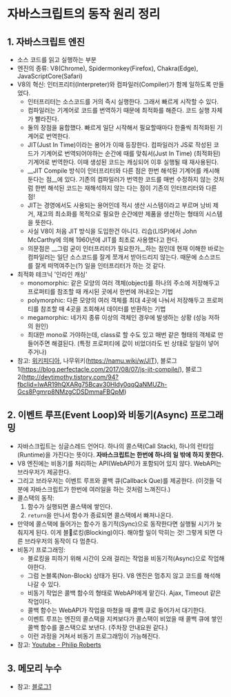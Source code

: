 # 자바스크립트의 동작 원리 정리

## 1. 자바스크립트 엔진
  - 소스 코드를 읽고 실행하는 부분
  - 엔진의 종류: V8(Chrome), Spidermonkey(Firefox), Chakra(Edge), JavaScriptCore(Safari)
  - V8의 혁신: 인터프리터(Interpreter)와 컴파일러(Compiler)가 함께 일하도록 만들었다.
    - 인터프리터는 소스코드를 거의 즉시 실행한다. 그래서 빠르게 시작할 수 있다.
    - 컴파일러는 기계어로 코드를 번역하기 때문에 최적화를 해준다. 코드 실행 자체가 빨라진다.
    - 둘의 장점을 융합했다. 빠르게 일단 시작해서 필요할때마다 한줄씩 최적화된 기계어로 번역한다. 
    - JIT(Just In Time)이라는 용어가 이때 등장한다. 컴파일러가 JS로 작성된 코드가 기계어로 번역되어야하는 순간에 때를 맞춰서(Just In Time) (최적화된)기계어로 번역한다. 이때 생성된 코드는 캐싱되어 이후 실행될 때 재사용된다. 
    - __JIT Compile 방식이 인터프리터와 다른 점은 한번 해석된 기계어를 캐시해둔다는 점__에 있다. 기존의 컴파일러가 번역한 코드를 매번 수정하지 않는 것처럼 한번 해석된 코드는 재해석하지 않는 다는 점이 기존의 인터프리터와 다른 점!
    - JIT는 경영에서도 사용되는 용어인데 적시 생산 시스템이라고 부르며 낭비 제거, 재고의 최소화를 목적으로 필요한 순간에만 제품을 생산하는 형태의 시스템을 뜻한다.
    - 사실 V8이 처음 JIT 방식을 도입한건 아니다. 리습(LISP)에서 John McCarthy에 의해 1960년에 JIT를 최초로 사용했다고 한다.
    - 의문점은 __그럼 굳이 인터프리터가 필요한가__하는 점인데 현재 이해한 바로는 컴파일러는 일단 소스코드를 잘게 쪼개서 받아드리지 않는다. 때문에 소스코드를 잘게 떠먹여주는(?) 일을 인터프리터가 하는 것 같다. 
  - 최적화 테크닉 '인라인 캐싱'
    - monomorphic: 같은 모양의 여러 객체(object)를 하나의 주소에 저장해두고 프로퍼티를 참조할 때 캐시된 곳에서 한번에 꺼내오는 기법
    - polymorphic: 다른 모양의 여러 객체를 최대 4곳에 나눠서 저장해두고 프로퍼티를 참조할 때 4곳을 조회해서 데이터를 반환하는 기법
    - megamorphic: 네가지 종류 이상의 객체인 경우에 발생하는 상황 (성능 저하의 원인)
    - 최대한 mono로 가야하는데, class로 할 수도 있고 매번 같은 형태의 객체로 만들어주면 해결된다. (특정 프로퍼티에 값이 비었더라도 빈 상태로 일일이 넣어주거나)
  - 참고: [위키피디아](https://ko.wikipedia.org/wiki/JIT_%EC%BB%B4%ED%8C%8C%EC%9D%BC), 나무위키(https://namu.wiki/w/JIT), 블로그1(https://blog.perfectacle.com/2017/08/07/js-jit-compile/), 블로그2(http://devtimothy.tistory.com/94?fbclid=IwAR19hQXARg75Bcav30Hldy0qqQaNMUZh-Gcs8Pgmrp8NMzgCDSDmmaFBQpM)

## 2. 이벤트 루프(Event Loop)와 비동기(Async) 프로그래밍
  - 자바스크립트는 싱글스레드 언어다. 하나의 콜스택(Call Stack), 하나의 런타임(Runtime)을 가진다는 뜻이다. __자바스크립트는 한번에 하나의 일 밖에 하지 못한다.__
  - V8 엔진에는 비동기를 처리하는 API(WebAPI)가 포함되어 있지 않다. WebAPI는 브라우저가 제공한다. 
  - 그리고 브라우저는 이벤트 루프와 콜백 큐(Callback Que)를 제공한다. (이것들 덕분에 자바스크립트가 한번에 여러일을 하는 것처럼 느껴진다.)
  - 콜스택의 동작: 
    1. 함수가 실행되면 콜스택에 쌓인다. 
    2. `return`을 만나서 함수가 종료되면 콜스택에서 빠져나온다.
  - 만약에 콜스택에 들어가는 함수가 동기적(Sync)으로 동작한다면 실행될 시기가 늦춰지게 된다. 이게 블로킹(Blocking)이다. 해야할 일이 막히는 것! 그렇게 되면 다른 브라우저의 동작이 다 멈춘다.
  - 비동기 프로그래밍: 
    - 블로킹을 피하기 위해 시간이 오래 걸리는 작업을 비동기적(Async)으로 작업해야한다.
    - 그럼 논블록(Non-Block) 상태가 된다. V8 엔진은 멈추지 않고 코드를 해석해나갈 수 있다.
    - 비동기 작업은 콜백 함수의 형태로 WebAPI에게 맡긴다. Ajax, Timeout 같은 작업이다.
    - 콜백 함수는 WebAPI가 작업을 마쳤을 때 콜백 큐로 들어가서 대기한다.
    - 이벤트 루프는 엔진의 콜스택을 지켜보다가 콜스택이 비었을 때 콜백 큐에 쌓인 콜백 함수를 콜스택으로 보낸다. (주차장 안내요원 같다.)
    - 이런 과정을 거쳐서 비동기 프로그래밍이 가능해진다.
  - 참고: [Youtube - Philip Roberts](https://www.youtube.com/watch?v=8aGhZQkoFbQ)

## 3. 메모리 누수
  - 참고: [블로그1](https://engineering.huiseoul.com/%EC%9E%90%EB%B0%94%EC%8A%A4%ED%81%AC%EB%A6%BD%ED%8A%B8%EB%8A%94-%EC%96%B4%EB%96%BB%EA%B2%8C-%EC%9E%91%EB%8F%99%ED%95%98%EB%8A%94%EA%B0%80-%EB%A9%94%EB%AA%A8%EB%A6%AC-%EA%B4%80%EB%A6%AC-4%EA%B0%80%EC%A7%80-%ED%9D%94%ED%95%9C-%EB%A9%94%EB%AA%A8%EB%A6%AC-%EB%88%84%EC%88%98-%EB%8C%80%EC%B2%98%EB%B2%95-5b0d217d788d)